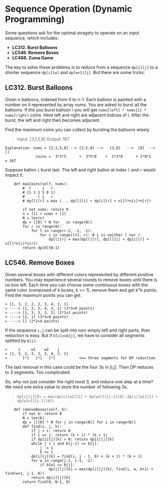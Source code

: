 Sequence Operation (Dynamic Programming)
====

Some questions ask for the optimal stragety to operate on an input sequence, which includes:
* **LC312. Burst Balloons**
* **LC546. Remove Boxes**
* **LC488. Zuma Game**

The key to solve these problems is to reduce from a sequence `dp[i][j]` to a shorter sequence `dp[i][w]` and `dp[w+1][j]`.
But there are some tricks:


**LC312. Burst Balloons**
----

Given n balloons, indexed from 0 to n-1. Each balloon is painted with a number on it represented by array nums. 
You are asked to burst all the balloons. 
If the you burst balloon i you will get `nums[left] * nums[i] * nums[right]` coins. 
Here left and right are adjacent indices of i. 
After the burst, the left and right then becomes adjacent.

Find the maximum coins you can collect by bursting the balloons wisely.

> Input: [3,1,5,8]
> Output: 167 

```
Explanation: nums = [3,1,5,8] --> [3,5,8] -->   [3,8]   -->  [8]  --> []
              coins =  3*1*5      +  3*5*8    +  1*3*8      + 1*8*1   = 167
```

Suppose ballon `i` burst last. The left and right ballon at index `l` and `r` would impact it.
```
    def maxCoins(self, nums):
        #  l     i   r
        # [1 3 1 5 8 1]
        #      l i   r
        # dp[l][r] = max (. , dp[l][i] + dp[i][r] + n[l]*n[i]*n[r])
        
        if not nums: return 0
        n = [1] + nums + [1]
        N = len(n)
        dp = [[0] * N for _ in range(N)]
        for r in range(N):
            for l in range(r-2, -1, -1):
                for i in range(l+1, r): # i is neither l nor r.
                    dp[l][r] = max(dp[l][r], dp[l][i] + dp[i][r] + n[l]*n[i]*n[r])
        return dp[0][N-1]
```

**LC546. Remove Boxes**
---

Given several boxes with different colors represented by different positive numbers. 
You may experience several rounds to remove boxes until there is no box left. Each time you can choose some continuous boxes with the same color (composed of k boxes, k >= 1), remove them and get k*k points.
Find the maximum points you can get.

```
> [1, 3, 2, 2, 2, 3, 4, 3, 1] 
> ----> [1, 3, 3, 4, 3, 1] (3*3=9 points) 
> ----> [1, 3, 3, 3, 1] (1*1=1 points) 
> ----> [1, 1] (3*3=9 points) 
> ----> [] (2*2=4 points)
```

If the sequence `i,j` can be split into non-empty left and right parts, then reduction is easy.
But if `b[i]==b[j]`, we have to consider all segments splitted by `b[i]`.

```
>     i     w1    w2    j    
> [1, 3, 2, 3, 2, 3, 4, 3, 1]
>       [*]   [*]   [*]           <== three segments for DP reduction
```

The last removal in this case could be the four 3s in [i,j]. Then DP reduces to 3 segments. Too complicated.

So, why not just consider the right most 3, and reduce one step at a time? 
We need one extra value to store the number of following 3s.

> `dp[i][j][0] = max(dp[i][w2][1] + dp[w2+1][j-1][0]`
>                   `,dp[i][w1][1] + dp[w1+1][j-1][0])`

```
    def removeBoxes(self, b):        
        if not b: return 0
        N = len(b)
        dp = [[[0] * N for j in range(N)] for i in range(N)]
        def find(i, j, k):
            if j < i: return 0
            if i == j: return (k + 1) * (k + 1)
            if dp[i][j][k] > 0: return dp[i][j][k]
            while j > i and b[j-1] == b[j]: 
                j -= 1
                k += 1
            dp[i][j][k] = find(i, j - 1, 0) + (k + 1) * (k + 1)
            for w in range(j-1, i-1, -1):
                if b[w] == b[j]:
                    dp[i][j][k] = max(dp[i][j][k], find(i, w, k+1) + find(w+1, j-1, 0))
            return dp[i][j][k]
        return find(0, N-1, 0)
  ```


